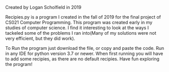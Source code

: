 Created by Logan Scholfield in 2019

Recipies.py is a program I created in the fall of 2019 for the final project of CS021 Computer Programming. This program was created early in my studies of computer science. I find it interesting to look at the ways I tackeled some of the problems I ran into(Many of my solutions were not very efficient, but they did work).

To Run the program just download the file, or copy and paste the code. Run in any IDE for python version 3.7 or newer. When first running you will have to add some recipies, as there are no default recipies. Have fun exploring the program!
